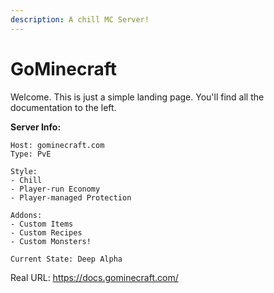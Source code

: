 ```yaml
---
description: A chill MC Server!
---
```


# GoMinecraft

Welcome. This is just a simple landing page. You'll find all the documentation to the left.

**Server Info:**

```text
Host: gominecraft.com
Type: PvE

Style:
- Chill
- Player-run Economy
- Player-managed Protection

Addons:
- Custom Items
- Custom Recipes
- Custom Monsters!

Current State: Deep Alpha
```

Real URL: https://docs.gominecraft.com/

